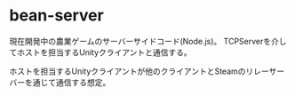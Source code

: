 # bean-server

現在開発中の農業ゲームのサーバーサイドコード(Node.js)。
TCPServerを介してホストを担当するUnityクライアントと通信する。

ホストを担当するUnityクライアントが他のクライアントとSteamのリレーサーバーを通じて通信する想定。
